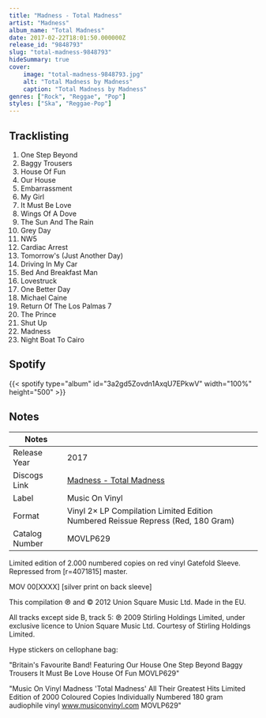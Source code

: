 ```yaml
---
title: "Madness - Total Madness"
artist: "Madness"
album_name: "Total Madness"
date: 2017-02-22T18:01:50.000000Z
release_id: "9848793"
slug: "total-madness-9848793"
hideSummary: true
cover:
    image: "total-madness-9848793.jpg"
    alt: "Total Madness by Madness"
    caption: "Total Madness by Madness"
genres: ["Rock", "Reggae", "Pop"]
styles: ["Ska", "Reggae-Pop"]
---
```


## Tracklisting
1. One Step Beyond
2. Baggy Trousers
3. House Of Fun
4. Our House
5. Embarrassment
6. My Girl
7. It Must Be Love
8. Wings Of A Dove
9. The Sun And The Rain
10. Grey Day
11. NW5
12. Cardiac Arrest
13. Tomorrow's (Just Another Day)
14. Driving In My Car
15. Bed And Breakfast Man
16. Lovestruck
17. One Better Day
18. Michael Caine
19. Return Of The Los Palmas 7
20. The Prince
21. Shut Up
22. Madness
23. Night Boat To Cairo


## Spotify
{{< spotify type="album" id="3a2gd5Zovdn1AxqU7EPkwV" width="100%" height="500" >}}



## Notes
| Notes          |             |
| ---------------| ----------- |
| Release Year   | 2017 |
| Discogs Link   | [Madness - Total Madness](https://www.discogs.com/release/9848793-Madness-Total-Madness) |
| Label          | Music On Vinyl |
| Format         | Vinyl 2× LP Compilation Limited Edition Numbered Reissue Repress (Red, 180 Gram) |
| Catalog Number | MOVLP629 |

Limited edition of 2.000 numbered copies on red vinyl
Gatefold Sleeve. Repressed from [r=4071815] master.

MOV 00[XXXX] [silver print on back sleeve]

This compilation ℗ and © 2012 Union Square Music Ltd.
Made in the EU.

All tracks except side B, track 5: ℗ 2009 Stirling Holdings Limited, under exclusive licence to Union Square Music Ltd. Courtesy of Stirling Holdings Limited.

Hype stickers on cellophane bag:

"Britain's Favourite Band!
Featuring
Our House
One Step Beyond
Baggy Trousers
It Must Be Love
House Of Fun
MOVLP629"

"Music On Vinyl
Madness
'Total Madness'
All Their Greatest Hits
Limited Edition of 2000 Coloured Copies
Individually Numbered
180 gram audiophile vinyl
www.musiconvinyl.com MOVLP629"

